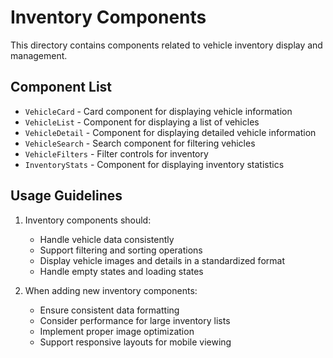 # Inventory Components

This directory contains components related to vehicle inventory display and management.

## Component List

- `VehicleCard` - Card component for displaying vehicle information
- `VehicleList` - Component for displaying a list of vehicles
- `VehicleDetail` - Component for displaying detailed vehicle information
- `VehicleSearch` - Search component for filtering vehicles
- `VehicleFilters` - Filter controls for inventory
- `InventoryStats` - Component for displaying inventory statistics

## Usage Guidelines

1. Inventory components should:
   - Handle vehicle data consistently
   - Support filtering and sorting operations
   - Display vehicle images and details in a standardized format
   - Handle empty states and loading states

2. When adding new inventory components:
   - Ensure consistent data formatting
   - Consider performance for large inventory lists
   - Implement proper image optimization
   - Support responsive layouts for mobile viewing